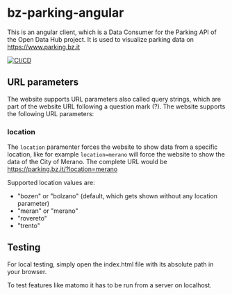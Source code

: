 # bz-parking-angular
This is an angular client, which is a Data Consumer for the Parking API of the Open Data Hub project. It is used to visualize parking data on https://www.parking.bz.it

[![CI/CD](https://github.com/noi-techpark/bz-parking-angular/actions/workflows/main.yml/badge.svg)](https://github.com/noi-techpark/bz-parking-angular/actions/workflows/main.yml)

## URL parameters

The website supports URL parameters also called query strings, which are part of the website URL following a question mark (?). The website supports the following URL parameters:

### location

The <code>location</code> paramenter forces the website to show data from a specific location, like for example <code>location=merano</code> will force the website to show the data of the City of Merano. The complete URL would be https://parking.bz.it/?location=merano

Supported location values are:
- "bozen" or "bolzano" (default, which gets shown without any location parameter)
- "meran" or "merano"
- "rovereto"
- "trento"

## Testing

For local testing, simply open the index.html file with its absolute path in your browser.

To test features like matomo it has to be run from a server on localhost.
